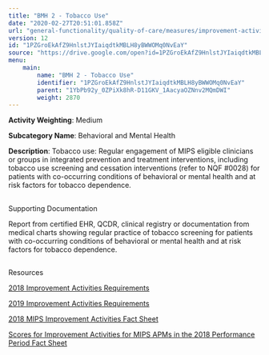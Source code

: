 ```yaml
---
title: "BMH 2 - Tobacco Use"
date: "2020-02-27T20:51:01.858Z"
url: "general-functionality/quality-of-care/measures/improvement-activities-measures/2018-improvement-activities/bmh-2-tobacco-use.html"
version: 12
id: "1PZGroEkAfZ9HnlstJYIaiqdtkMBLH8yBWWOMq0NvEaY"
source: "https://drive.google.com/open?id=1PZGroEkAfZ9HnlstJYIaiqdtkMBLH8yBWWOMq0NvEaY"
menu:
    main:
        name: "BMH 2 - Tobacco Use"
        identifier: "1PZGroEkAfZ9HnlstJYIaiqdtkMBLH8yBWWOMq0NvEaY"
        parent: "1YbPb92y_0ZPiXk8hR-D11GKV_1AacyaOZNnv2MQmDWI"
        weight: 2870
---
```









**Activity Weighting**: Medium

**Subcategory Name**: Behavioral and Mental Health

**Description**: Tobacco use: Regular engagement of MIPS eligible clinicians or groups in integrated prevention and treatment interventions, including tobacco use screening and cessation interventions (refer to NQF #0028) for patients with co-occurring conditions of behavioral or mental health and at risk factors for tobacco dependence.







## 

Supporting Documentation

Report from certified EHR, QCDR, clinical registry or documentation from medical charts showing regular practice of tobacco screening for patients with co-occurring conditions of behavioral or mental health and at risk factors for tobacco dependence.







## 

Resources

[2018 Improvement Activities Requirements](https://qpp.cms.gov/mips/improvement-activities?py=2018)

[2019 Improvement Activities Requirements](https://qpp.cms.gov/mips/improvement-activities?py=2019)

[2018 MIPS Improvement Activities Fact Sheet](https://qpp.cms.gov/resource/2018%20MIPS%20Improvement%20Activities%20Fact%20Sheet)

[Scores for Improvement Activities for MIPS APMs in the 2018 Performance Period Fact Sheet](https://qpp.cms.gov/resource/2018%20MIPS%20APMs%20improvement%20Activities%20scores%20fact%20sheet)


